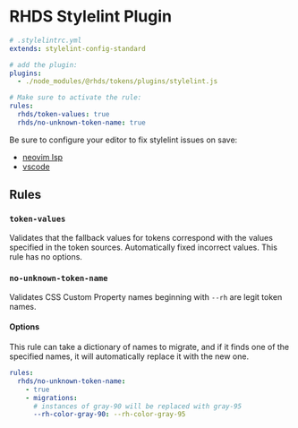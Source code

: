 # RHDS Stylelint Plugin

```yaml
# .stylelintrc.yml
extends: stylelint-config-standard

# add the plugin:
plugins:
  - ./node_modules/@rhds/tokens/plugins/stylelint.js

# Make sure to activate the rule:
rules:
  rhds/token-values: true
  rhds/no-unknown-token-name: true
```

Be sure to configure your editor to fix stylelint issues on save:
- [neovim lsp](https://github.com/neovim/nvim-lspconfig/pull/2089)
- [vscode](https://marketplace.visualstudio.com/items?itemName=stylelint.vscode-stylelint#editor.codeactionsonsave)

## Rules

### `token-values`
Validates that the fallback values for tokens correspond with the values 
specified in the token sources. Automatically fixed incorrect values. This rule 
has no options.

### `no-unknown-token-name`
Validates CSS Custom Property names beginning with `--rh` are legit token names. 

#### Options
This rule can take a dictionary of names to migrate, and if it finds one of the 
specified names, it will automatically replace it with the new one.

```yaml
rules:
  rhds/no-unknown-token-name:
    - true
    - migrations:
      # instances of gray-90 will be replaced with gray-95
      --rh-color-gray-90: --rh-color-gray-95
```
